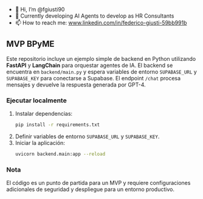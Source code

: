 - 👋 Hi, I’m @fgiusti90
- 👀 Currently developing AI Agents to develop as HR Consultants
- 📫 How to reach me: www.linkedin.com/in/federico-giusti-59bb991b

<!---
fgiusti90/fgiusti90 is a ✨ special ✨ repository because its `README.md` (this file) appears on your GitHub profile.
You can click the Preview link to take a look at your changes.
--->

## MVP BPyME

Este repositorio incluye un ejemplo simple de backend en Python utilizando **FastAPI** y **LangChain** para orquestar agentes de IA. El backend se encuentra en `backend/main.py` y espera variables de entorno `SUPABASE_URL` y `SUPABASE_KEY` para conectarse a Supabase. El endpoint `/chat` procesa mensajes y devuelve la respuesta generada por GPT-4.

### Ejecutar localmente

1. Instalar dependencias:
   ```bash
   pip install -r requirements.txt
   ```
2. Definir variables de entorno `SUPABASE_URL` y `SUPABASE_KEY`.
3. Iniciar la aplicación:
   ```bash
   uvicorn backend.main:app --reload
   ```

### Nota

El código es un punto de partida para un MVP y requiere configuraciones adicionales de seguridad y despliegue para un entorno productivo.
